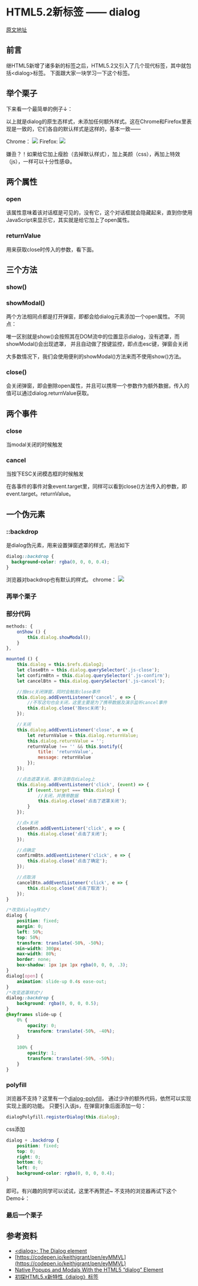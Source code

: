 # HTML5.2新标签 —— dialog 

[原文地址](https://denzel.netlify.com/html/dialog_element.html)

## 前言
继HTML5新增了诸多新的标签之后，HTML5.2又引入了几个现代标签，其中就包括&lt;dialog&gt;标签。
下面跟大家一块学习一下这个标签。

## 举个栗子
下来看一个最简单的例子↓：

<Dialog-Demo1/>

以上就是dialog的原生态样式，未添加任何额外样式。这在Chrome和Firefox里表现是一致的，它们各自的默认样式是这样的，基本一致——

Chrome：
![](http://p8rbt50i2.bkt.clouddn.com/dialog002.png)
Firefox:
![](http://p8rbt50i2.bkt.clouddn.com/dialog001.png)

嫌丑？！如果给它加上瘦脸（去掉默认样式），加上美颜（css），再加上特效（js），一样可以十分性感:smile:。

## 两个属性
### open
该属性意味着该对话框是可见的，没有它，这个对话框就会隐藏起来，直到你使用JavaScript来显示它，其实就是给它加上了open属性。
### returnValue
用来获取close时传入的参数，看下面。

## 三个方法
### show()
### showModal()
两个方法相同点都是打开弹窗，即都会给dialog元素添加一个open属性。
不同点：

唯一区别就是show()会按照其在DOM流中的位置显示dialog，没有遮罩，而showModal()会出现遮罩，
并且自动做了按键监控，即点击esc键，弹窗会关闭

大多数情况下，我们会使用便利的showModal()方法来而不使用show()方法。
### close()
会关闭弹窗，即会删除open属性，并且可以携带一个参数作为额外数据，传入的值可以通过dialog.returnValue获取。

## 两个事件
### close
当modal关闭的时候触发
### cancel
当按下ESC关闭模态框的时候触发

在各事件的事件对象event.target里，同样可以看到close()方法传入的参数，即event.target。returnValue。

## 一个伪元素
### ::backdrop
是dialog伪元素，用来设置弹窗遮罩的样式，用法如下
```css
dialog::backdrop {
  background-color: rgba(0, 0, 0, 0.4);
}
```
浏览器对backdrop也有默认的样式。
chrome：
![](http://p8rbt50i2.bkt.clouddn.com/blogdialog003.png)

### 再举个栗子
<Dialog-Demo2/>

### 部分代码

```js
methods: {
    onShow () {
        this.dialog.showModal();
    }
},

mounted () {
    this.dialog = this.$refs.dialog2;
    let closeBtn = this.dialog.querySelector('.js-close');
    let confirmBtn = this.dialog.querySelector('.js-confirm');
    let cancelBtn = this.dialog.querySelector('.js-cancel');

    //按esc关闭弹窗，同时会触发close事件
    this.dialog.addEventListener('cancel', e => {
        //不写这句也会关闭，这里主要是为了携带数据及演示监听cancel事件
        this.dialog.close('按esc关闭');
    });

    //关闭
    this.dialog.addEventListener('close', e => {
        let returnValue = this.dialog.returnValue;
        this.dialog.returnValue = '';
        returnValue !== '' && this.$notify({
            title: 'returnValue',
            message: returnValue
        });
    });

    //点击遮罩关闭，事件注册在dialog上
    this.dialog.addEventListener('click', (event) => {
        if (event.target === this.dialog) {
            //关闭，并携带数据
            this.dialog.close('点击了遮罩关闭');
        }
    });

    //点×关闭
    closeBtn.addEventListener('click', e => {
        this.dialog.close('点击了关闭');
    });

    //点确定
    confirmBtn.addEventListener('click', e => {
        this.dialog.close('点击了确定');
    });

    //点取消
    cancelBtn.addEventListener('click', e => {
        this.dialog.close('点击了取消');
    });
}
```

```css
/*改变dialog样式*/
dialog {
    position: fixed;
    margin: 0;
    left: 50%;
    top: 50%;
    transform: translate(-50%, -50%);
    min-width: 300px;
    max-width: 80%;
    border: none;
    box-shadow: 1px 1px 1px rgba(0, 0, 0, .3);
}
dialog[open] {
    animation: slide-up 0.4s ease-out;
}
/*改变遮罩样式*/
dialog::backdrop {
    background: rgba(0, 0, 0, 0.5);
}
@keyframes slide-up {
    0% {
        opacity: 0;
        transform: translate(-50%, -40%);
    }
  
    100% {
        opacity: 1;
        transform: translate(-50%, -50%);
    }
}
```

### polyfill
浏览器不支持？这里有一个[dialog-polyfill](https://github.com/GoogleChrome/dialog-polyfill)，
通过少许的额外代码，依然可以实现实现上面的功能。
只要引入该js，在弹窗对象后面添加一句：
```js
dialogPolyfill.registerDialog(this.dialog);
```
css添加
```css
dialog + .backdrop {
    position: fixed;
    top: 0;
    right: 0;
    bottom: 0;
    left: 0;
    background-color: rgba(0, 0, 0, 0.4);
}
```
即可。有兴趣的同学可以试试，这里不再赘述~
不支持的浏览器再试下这个Demo↓：

### 最后一个栗子
<Dialog-Demo3/>

## 参考资料
- [&lt;dialog&gt;: The Dialog element](https://developer.mozilla.org/en-US/docs/Web/HTML/Element/dialog)
- [https://codepen.io/keithjgrant/pen/eyMMVL](https://codepen.io/keithjgrant/pen/eyMMVL)
- [Native Popups and Modals With the HTML5 “dialog” Element](https://webdesign.tutsplus.com/tutorials/native-popups-and-modals-with-the-html5-dialog-element--cms-23876)
- [初探HTML5.x新特性《dialog》标签](https://yq.aliyun.com/articles/374584)
